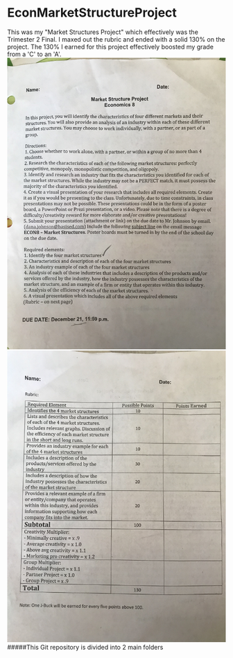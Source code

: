 # EconMarketStructureProject
This was my "Market Structures Project" which effectively was the Trimester 2 Final. I maxed out the rubric and ended with a solid 130% on the project. The 130% I earned for this project effectively boosted my grade from a 'C' to an 'A'.
![Front of Rubric](/Images/IMG_7307.jpg)
![Back of Rubric](/Images/IMG_7308.jpg)
#####This Git repository is divided into 2 main folders
